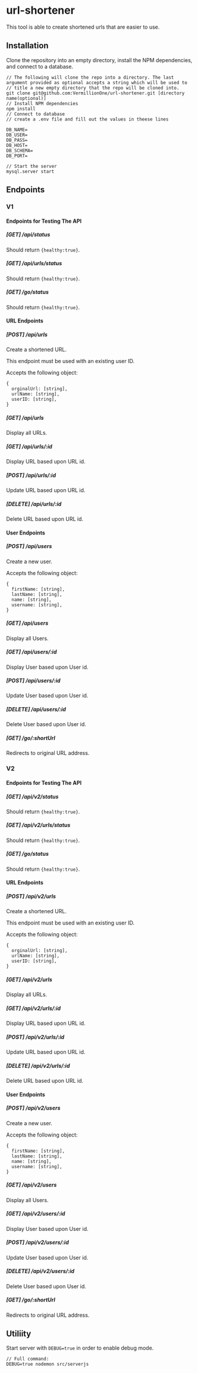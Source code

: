 # url-shortener

This tool is able to create shortened urls that are easier to use.

## Installation

Clone the repository into an empty directory, install the NPM dependencies, and connect to a database.
```
// The following will clone the repo into a directory. The last argument provided as optional accepts a string which will be used to
// title a new empty directory that the repo will be cloned into.
git clone git@github.com:VermillionOne/url-shortener.git [directory name(optional)]
// Install NPM dependencies
npm install
// Connect to database
// create a .env file and fill out the values in theese lines

DB_NAME=
DB_USER=
DB_PASS=
DB_HOST=
DB_SCHEMA=
DB_PORT=

// Start the server
mysql.server start
```

## Endpoints

### V1

#### Endpoints for Testing The API
##### [GET] /api/status

Should return `{healthy:true}`.

##### [GET] /api/urls/status

Should return `{healthy:true}`.

##### [GET] /go/status

Should return `{healthy:true}`.

#### URL Endpoints
##### [POST] /api/urls
Create a shortened URL.

This endpoint must be used with an existing user ID.

Accepts the following object:
```
{
  orginalUrl: [string],
  urlName: [string],
  userID: [string],
}
```

##### [GET] /api/urls
Display all URLs.

##### [GET] /api/urls/:id
Display URL based upon URL id.

##### [POST] /api/urls/:id
Update URL based upon URL id.

##### [DELETE]  /api/urls/:id
Delete URL based upon URL id.

#### User Endpoints

##### [POST] /api/users
Create a new user.

Accepts the following object:
```
{
  firstName: [string],
  lastName: [string],
  name: [string],
  username: [string],
}
```

##### [GET] /api/users
Display all Users.

##### [GET] /api/users/:id
Display User based upon User id.

##### [POST] /api/users/:id
Update User based upon User id.

##### [DELETE]  /api/users/:id
Delete User based upon User id.

##### [GET] /go/:shortUrl
Redirects to original URL address.

### V2

#### Endpoints for Testing The API
##### [GET] /api/v2/status

Should return `{healthy:true}`.

##### [GET] /api/v2/urls/status

Should return `{healthy:true}`.

##### [GET] /go/status

Should return `{healthy:true}`.

#### URL Endpoints
##### [POST] /api/v2/urls
Create a shortened URL.

This endpoint must be used with an existing user ID.

Accepts the following object:
```
{
  orginalUrl: [string],
  urlName: [string],
  userID: [string],
}
```

##### [GET] /api/v2/urls
Display all URLs.

##### [GET] /api/v2/urls/:id
Display URL based upon URL id.

##### [POST] /api/v2/urls/:id
Update URL based upon URL id.

##### [DELETE]  /api/v2/urls/:id
Delete URL based upon URL id.

#### User Endpoints

##### [POST] /api/v2/users
Create a new user.

Accepts the following object:
```
{
  firstName: [string],
  lastName: [string],
  name: [string],
  username: [string],
}
```

##### [GET] /api/v2/users
Display all Users.

##### [GET] /api/v2/users/:id
Display User based upon User id.

##### [POST] /api/v2/users/:id
Update User based upon User id.

##### [DELETE]  /api/v2/users/:id
Delete User based upon User id.

##### [GET] /go/:shortUrl
Redirects to original URL address.

## Utiliity

Start server with `DEBUG=true` in order to enable debug mode.

```
// Full command:
DEBUG=true nodemon src/serverjs
```


